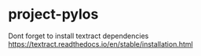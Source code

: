 # project-pylos

Dont forget to install textract dependencies
https://textract.readthedocs.io/en/stable/installation.html